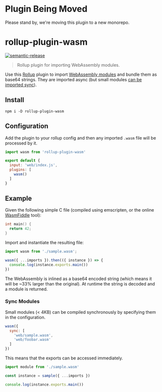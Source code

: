 # Plugin Being Moved
Please stand by, we're moving this plugin to a new monorepo.

# rollup-plugin-wasm

[![semantic-release](https://img.shields.io/badge/%20%20%F0%9F%93%A6%F0%9F%9A%80-semantic--release-e10079.svg)](https://github.com/semantic-release/semantic-release)

> Rollup plugin for importing WebAssembly modules.

Use this [Rollup](https://github.com/rollup/rollup) plugin to import [WebAssembly modules](http://webassembly.org) and bundle them as base64 strings.  They are imported async (but small modules [can be imported sync](#sync-modules)).

## Install

```
npm i -D rollup-plugin-wasm
```

## Configuration

Add the plugin to your rollup config and then any imported `.wasm` file will be processed by it.

```js
import wasm from 'rollup-plugin-wasm'

export default {
  input: 'web/index.js',
  plugins: [
    wasm()
  ]
}
```

## Example

Given the following simple C file (compiled using emscripten, or the online [WasmFiddle](https://wasdk.github.io/WasmFiddle//) tool):

```c
int main() {
  return 42;
}
```

Import and instantiate the resulting file:

```js
import wasm from './sample.wasm';

wasm({ ...imports }).then(({ instance }) => {
  console.log(instance.exports.main())
})
```

The WebAssembly is inlined as a base64 encoded string (which means it will be ~33% larger than the original). At runtime the string is decoded and a module is returned.

### Sync Modules

Small modules (< 4KB) can be compiled synchronously by specifying them in the configuration.

```js
wasm({
  sync: [
    'web/sample.wasm',
    'web/foobar.wasm'
  ]
})
```

This means that the exports can be accessed immediately.

```js
import module from './sample.wasm'

const instance = sample({ ...imports })

console.log(instance.exports.main())
```
